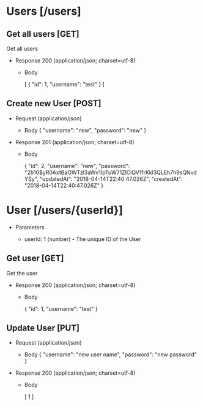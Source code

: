 # Users [/users]

## Get all users [GET]
Get all users

+ Response 200 (application/json; charset=utf-8)

    + Body

        [
          {
            "id": 1,
            "username": "test"
          }
        ]

## Create new User [POST]

+ Request (application/json)

    + Body
        {
            "username": "new",
            "password": "new"
        }

+ Response 201 (application/json; charset=utf-8)

    + Body


        {
            "id": 2,
            "username": "new",
            "password": "$2b$10$yR0AxtBaOWTzl3aWv1IpTuW71ZlClQV1frKkl3QLEh7h9sQNvdYSy",
            "updatedAt": "2018-04-14T22:40:47.026Z",
            "createdAt": "2018-04-14T22:40:47.026Z"
        }

# User [/users/{userId}]

+ Parameters

    + userId: 1 (number) - The unique ID of the User

## Get user [GET]
Get the user

+ Response 200 (application/json; charset=utf-8)

    + Body

        {
          "id": 1,
          "username": "test"
        }


## Update User [PUT]

+ Request (application/json)

    + Body
        {
            "username": "new user name",
            "password": "new password"
        }

+ Response 200 (application/json; charset=utf-8)

    + Body


        [
            1
        ]